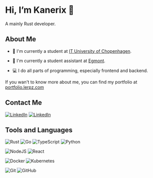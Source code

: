 # Hi, I’m Kanerix 👋

A mainly Rust developer. 

## About Me

- 🏫 I'm currently a student at [IT University of Chopenhagen](https://itu.dk/).

- 💼 I'm currently a student assistant at [Egmont](https://www.egmont.dk/).

- 💻 I do all parts of programming, especially frontend and backend.

If you wan't to know more about me, you can find my portfolio at [portfolio.lerpz.com](https://portfolio.lerpz.com/)

## Contact Me

<a href="https://www.linkedin.com/in/kasper-jonsson/" target="_blank">![LinkedIn](https://img.shields.io/badge/-Kasper%20Jønsson-000000?style=for-the-badge&logo=linkedin)</a>
<a href="mailto:dkkasjoe@hotmail.com" target="_blank">![LinkedIn](https://img.shields.io/badge/-dkkasjoe@hotmail.com-000000?style=for-the-badge&logo=gmail)</a>


## Tools and Languages
![Rust](https://img.shields.io/badge/-Rust-000000?style=for-the-badge&logo=rust)
![Go](https://img.shields.io/badge/-Go-000000?style=for-the-badge&logo=go)
![TypeScript](https://img.shields.io/badge/-TypeScript-000000?style=for-the-badge&logo=typescript)
![Python](https://img.shields.io/badge/-Python-000000?style=for-the-badge&logo=python)

![NodeJS](https://img.shields.io/badge/-NodeJS-000000?style=for-the-badge&logo=node.js)
![React](https://img.shields.io/badge/-React-000000?style=for-the-badge&logo=react)

![Docker](https://img.shields.io/badge/-Docker-000000?style=for-the-badge&logo=docker)
![Kubernetes](https://img.shields.io/badge/-Kubernetes-000000?style=for-the-badge&logo=Kubernetes)

![Git](https://img.shields.io/badge/-Git-000000?style=for-the-badge&logo=git)
![GitHub](https://img.shields.io/badge/-GitHub-000000?style=for-the-badge&logo=github)

